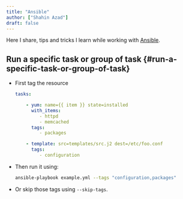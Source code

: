 ```yaml
---
title: "Ansible"
author: ["Shahin Azad"]
draft: false
---
```


Here I share, tips and tricks I learn while working with [Ansible](https://www.ansible.com/).


## Run a specific task or group of task {#run-a-specific-task-or-group-of-task}

-   First tag the resource
    ```yaml
    tasks:

        - yum: name={{ item }} state=installed
          with_items:
    ​         - httpd
    ​         - memcached
          tags:
    ​         - packages

        - template: src=templates/src.j2 dest=/etc/foo.conf
          tags:
    ​         - configuration
    ```

-   Then run it using:
    ```bash
    ansible-playbook example.yml --tags "configuration,packages"
    ```

-   Or skip those tags using `--skip-tags`.
